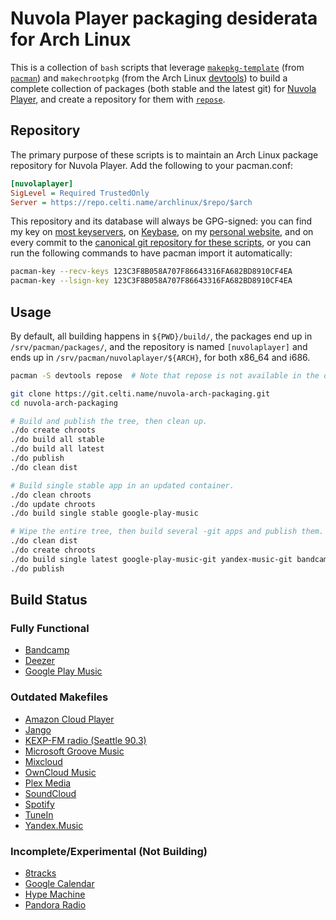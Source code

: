 # Nuvola Player packaging desiderata for Arch Linux
This is a collection of `bash` scripts that leverage [`makepkg-template`](https://www.archlinux.org/pacman/makepkg-template.1.html) (from [`pacman`](https://www.archlinux.org/pacman/)) and `makechrootpkg` (from the Arch Linux [devtools](https://git.archlinux.org/devtools.git)) to build a complete collection of packages (both stable and the latest git) for [Nuvola Player](https://tiliado.eu/nuvolaplayer/), and create a repository for them with [`repose`](https://github.com/vodik/repose).

## Repository
The primary purpose of these scripts is to maintain an Arch Linux package repository for Nuvola Player. Add the following to your pacman.conf:

```ini
[nuvolaplayer]
SigLevel = Required TrustedOnly
Server = https://repo.celti.name/archlinux/$repo/$arch
```

This repository and its database will always be GPG-signed: you can find my key on [most keyservers](https://sks-keyservers.net/pks/lookup?op=vindex&search=0x123C3F8B058A707F86643316FA682BD8910CF4EA), on [Keybase](https://keybase.io/Celti), on my [personal website](https://celti.name/), and on every commit to the [canonical git repository for these scripts](https://git.celti.name/nuvola-arch-packaging.git), or you can run the following commands to have pacman import it automatically:

```sh
pacman-key --recv-keys 123C3F8B058A707F86643316FA682BD8910CF4EA
pacman-key --lsign-key 123C3F8B058A707F86643316FA682BD8910CF4EA
```

## Usage
By default, all building happens in `${PWD}/build/`, the packages end up in `/srv/pacman/packages/`, and the repository is named `[nuvolaplayer]` and ends up in `/srv/pacman/nuvolaplayer/${ARCH}`, for both x86\_64 and i686.

```sh
pacman -S devtools repose  # Note that repose is not available in the official repositories.

git clone https://git.celti.name/nuvola-arch-packaging.git
cd nuvola-arch-packaging

# Build and publish the tree, then clean up.
./do create chroots
./do build all stable
./do build all latest
./do publish
./do clean dist

# Build single stable app in an updated container.
./do clean chroots
./do update chroots
./do build single stable google-play-music

# Wipe the entire tree, then build several -git apps and publish them.
./do clean dist
./do create chroots
./do build single latest google-play-music-git yandex-music-git bandcamp-git deezer-git
./do publish
```

## Build Status
### Fully Functional
 - [Bandcamp](https://github.com/tiliado/nuvola-app-bandcamp)
 - [Deezer](https://github.com/tiliado/nuvola-app-deezer)
 - [Google Play Music](https://github.com/tiliado/nuvola-app-google-play-music)

### Outdated Makefiles
 - [Amazon Cloud Player](https://github.com/tiliado/nuvola-app-amazon-cloud-player)
 - [Jango](https://github.com/tiliado/nuvola-app-jango)
 - [KEXP-FM radio (Seattle 90.3)](https://github.com/tiliado/nuvola-app-kexp)
 - [Microsoft Groove Music](https://github.com/tiliado/nuvola-app-groove)
 - [Mixcloud](https://github.com/tiliado/nuvola-app-mixcloud)
 - [OwnCloud Music](https://github.com/tiliado/nuvola-app-owncloud-music)
 - [Plex Media](https://github.com/tiliado/nuvola-app-plex)
 - [SoundCloud](https://github.com/tiliado/nuvola-app-soundcloud)
 - [Spotify](https://github.com/tiliado/nuvola-app-spotify)
 - [TuneIn](https://github.com/tiliado/nuvola-app-tunein)
 - [Yandex.Music](https://github.com/tiliado/nuvola-app-yandex-music)

### Incomplete/Experimental (Not Building)
 - [8tracks](https://github.com/tiliado/nuvola-app-8tracks)
 - [Google Calendar](https://github.com/tiliado/nuvola-app-google-calendar)
 - [Hype Machine](https://github.com/tiliado/nuvola-app-hype-machine)
 - [Pandora Radio](https://github.com/tiliado/nuvola-app-pandora)
